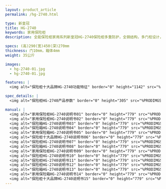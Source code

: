 ```yaml
---
layout: product_article
permalink: /hg-2740.html

type: 新皇冠
title: HG-2740
keywords: 家用保险柜
description: 全能保险柜家用系列新皇冠HG-2740保险柜多重防护，全钢结构，多门栓设计，坚固防撬，全面符合国家3C认证标准，创造极致全能安全生活空间。

specs: (高)290(宽)450(深)270mm
thickness: 门10mm，箱体4mm
weight: 35公斤

images:
  - hg-2740-01.jpg
  - hg-2740-01.jpg

features: |
  <img alt="保险柜十大品牌HG-2740功能特征" border="0" height="1142" src="%PRODIMGS%/hg-gn.jpg" width="538" />

spec_details: |
  <img alt="保险柜HG-2740产品参数" border="0" height="305" src="%PRODIMGS%/hg-cpcs.jpg" width="538" />

manual: |
  <img alt="家用保险柜HG-2740说明书01" border="0" height="779" src="%PRODIMGS%/hg-sm01.jpg" width="528" />  
  <img alt="家用保险柜HG-2740说明书02" border="0" height="779" src="%PRODIMGS%/hg-sm02.jpg" width="528" />  
  <img alt="保险箱HG-2740说明书03" border="0" height="779" src="%PRODIMGS%/hg-sm03.jpg" width="528" />  
  <img alt="保险箱HG-2740说明书04" border="0" height="779" src="%PRODIMGS%/hg-sm04.jpg" width="528" />  
  <img alt="家用保险箱HG-2740说明书05" border="0" height="779" src="%PRODIMGS%/hg-sm05.jpg" width="528" />  
  <img alt="保险柜十大品牌HG-2740说明书06" border="0" height="779" src="%PRODIMGS%/hg-sm06.jpg" width="528" />  
  <img alt="保险柜HG-2740说明书07" border="0" height="779" src="%PRODIMGS%/hg-sm07.jpg" width="528" />  
  <img alt="保险箱HG-2740说明书08" border="0" height="779" src="%PRODIMGS%/hg-sm08.jpg" width="528" />  
  <img alt="家用保险柜HG-2740说明书09" border="0" height="779" src="%PRODIMGS%/hg-sm09.jpg" width="528" />  
  <img alt="保险柜HG-2740说明书10" border="0" height="779" src="%PRODIMGS%/hg-sm10.jpg" width="528" />  
  <img alt="保险柜HG-2740说明书11" border="0" height="779" src="%PRODIMGS%/hg-sm11.jpg" width="528" />  
  <img alt="保险柜HG-2740说明书12" border="0" height="779" src="%PRODIMGS%/hg-sm12.jpg" width="528" />  
  <img alt="保险箱HG-2740说明书13" border="0" height="779" src="%PRODIMGS%/hg-sm13.jpg" width="528" />  
  <img alt="家用保险箱HG-2740说明书14" border="0" height="779" src="%PRODIMGS%/hg-sm14.jpg" width="528" />  
  <img alt="保险柜十大品牌HG-2740说明书15" border="0" height="779" src="%PRODIMGS%/hg-sm15.jpg" width="528" />
---
```

